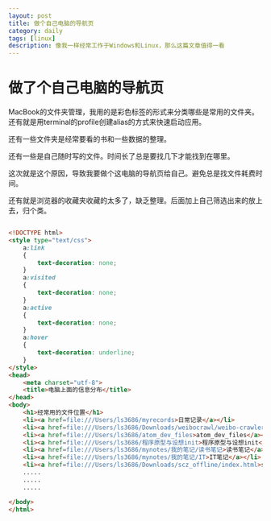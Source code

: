 ```yaml
---
layout: post
title: 做个自己电脑的导航页
category: daily
tags: [linux]
description: 像我一样经常工作于Windows和Linux，那么这篇文章值得一看
---
```


# 做了个自己电脑的导航页

MacBook的文件夹管理，我用的是彩色标签的形式来分类哪些是常用的文件夹。还有就是用terminal的profile创建alias的方式来快速启动应用。

还有一些文件夹是经常要看的书和一些数据的整理。

还有一些是自己随时写的文件。时间长了总是要找几下才能找到在哪里。

这次就是这个原因，导致我要做个这电脑的导航页给自己。避免总是找文件耗费时间。

还有就是浏览器的收藏夹收藏的太多了，缺乏整理。后面加上自己筛选出来的放上去，归个类。

```html

<!DOCTYPE html>
<style type="text/css">
    a:link
    {
        text-decoration: none;
    }
    a:visited
    {
        text-decoration: none;
    }
    a:active
    {
        text-decoration: none;
    }
    a:hover
    {
        text-decoration: underline;
    }
</style>
<head>
    <meta charset="utf-8">
    <title>电脑上面的信息分布</title>
</head>
<body>
    <h1>经常用的文件位置</h1>
    <li><a href=file:///Users/ls3686/myrecords>日常记录</a></li>
    <li><a href=file:///Users/ls3686/Downloads/weibocrawl/weibo-crawler/weibo>微博收集</a></li>
    <li><a href=file:///Users/ls3686/atom_dev_files>atom_dev_files</a></li>
    <li><a href=file:///Users/ls3686/程序原型与设想init>程序原型与设想init</a></li>
    <li><a href=file:///Users/ls3686/mynotes/我的笔记/读书笔记>读书笔记</a></li>
    <li><a href=file:///Users/ls3686/mynotes/我的笔记/IT>IT笔记</a></li>
    <li><a href=file:///Users/ls3686/Downloads/scz_offline/index.html>scz_offline</a></li>
    .....
    .....
    .....

</body>
</html>
```